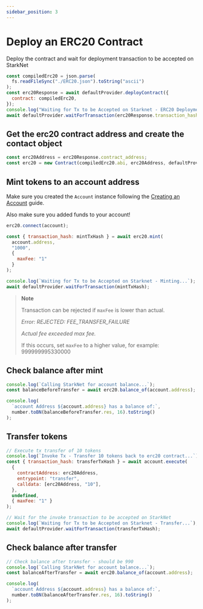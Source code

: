```yaml
---
sidebar_position: 3
---
```


# Deploy an ERC20 Contract

Deploy the contract and wait for deployment transaction to be accepted on StarkNet

```javascript
const compiledErc20 = json.parse(
  fs.readFileSync("./ERC20.json").toString("ascii")
);
const erc20Response = await defaultProvider.deployContract({
  contract: compiledErc20,
});
console.log("Waiting for Tx to be Accepted on Starknet - ERC20 Deployment...");
await defaultProvider.waitForTransaction(erc20Response.transaction_hash);
```

## Get the erc20 contract address and create the contact object

```javascript
const erc20Address = erc20Response.contract_address;
const erc20 = new Contract(compiledErc20.abi, erc20Address, defaultProvider);
```

## Mint tokens to an account address

Make sure you created the `Account` instance following the [Creating an Account](./account.md) guide.

Also make sure you added funds to your account!

```javascript
erc20.connect(account);

const { transaction_hash: mintTxHash } = await erc20.mint(
  account.address,
  "1000",
  {
    maxFee: "1"
  }
);

console.log(`Waiting for Tx to be Accepted on Starknet - Minting...`);
await defaultProvider.waitForTransaction(mintTxHash);
```

> **Note**
>
> Transaction can be rejected if `maxFee` is lower than actual.
>
> _Error: REJECTED: FEE_TRANSFER_FAILURE_
>
> _Actual fee exceeded max fee._
>
> If this occurs, set `maxFee` to a higher value, for example: 999999995330000

## Check balance after mint

```javascript
console.log(`Calling StarkNet for account balance...`);
const balanceBeforeTransfer = await erc20.balance_of(account.address);

console.log(
  `account Address ${account.address} has a balance of:`,
  number.toBN(balanceBeforeTransfer.res, 16).toString()
);
```

## Transfer tokens

```javascript
// Execute tx transfer of 10 tokens
console.log(`Invoke Tx - Transfer 10 tokens back to erc20 contract...`);
const { transaction_hash: transferTxHash } = await account.execute(
  {
    contractAddress: erc20Address,
    entrypoint: "transfer",
    calldata: [erc20Address, "10"],
  },
  undefined,
  { maxFee: "1" }
);

// Wait for the invoke transaction to be accepted on StarkNet
console.log(`Waiting for Tx to be Accepted on Starknet - Transfer...`);
await defaultProvider.waitForTransaction(transferTxHash);
```

## Check balance after transfer

```javascript
// Check balance after transfer - should be 990
console.log(`Calling StarkNet for account balance...`);
const balanceAfterTransfer = await erc20.balance_of(account.address);

console.log(
  `account Address ${account.address} has a balance of:`,
  number.toBN(balanceAfterTransfer.res, 16).toString()
);
```
